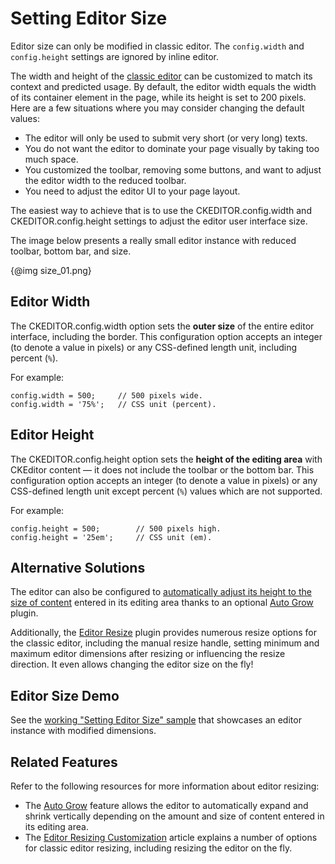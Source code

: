 <!--
Copyright (c) 2003-2016, CKSource - Frederico Knabben. All rights reserved.
For licensing, see LICENSE.md.
-->

# Setting Editor Size

<p class="requirements">
	Editor size can only be modified in classic editor. The <code>config.width</code> and <code>config.height</code> settings are ignored by inline editor.
</p>

The width and height of the [classic editor](#!/guide/dev_framed) can be customized to match its context and predicted usage. By default, the editor width equals the width of its container element in the page, while its height is set to 200 pixels. Here are a few situations where you may consider changing the default values:

* The editor will only be used to submit very short (or very long) texts.
* You do not want the editor to dominate your page visually by taking too much space.
* You customized the toolbar, removing some buttons, and want to adjust the editor width to the reduced toolbar.
* You need to adjust the editor UI to your page layout.

The easiest way to achieve that is to use the CKEDITOR.config.width and CKEDITOR.config.height settings to adjust the editor user interface size.

The image below presents a really small editor instance with reduced toolbar, bottom bar, and size.

{@img size_01.png}

## Editor Width

The CKEDITOR.config.width option sets the **outer size** of the entire editor interface, including the border. This configuration option accepts an integer (to denote a value in pixels) or any CSS-defined length unit, including percent (`%`).

For example:
	
	config.width = 500;     // 500 pixels wide.
	config.width = '75%';   // CSS unit (percent).

## Editor Height

The CKEDITOR.config.height option sets the **height of the editing area** with CKEditor content &mdash; it does not include the toolbar or the bottom bar. This configuration option accepts an integer (to denote a value in pixels) or any CSS-defined length unit except percent (`%`) values which are not supported.

For example:
	
	config.height = 500;        // 500 pixels high.
	config.height = '25em';     // CSS unit (em).

## Alternative Solutions

The editor can also be configured to [automatically adjust its height to the size of content](#!/guide/dev_autogrow) entered in its editing area thanks to an optional [Auto Grow](http://ckeditor.com/addon/autogrow) plugin.

Additionally, the [Editor Resize](http://ckeditor.com/addon/resize) plugin provides numerous resize options for the classic editor, including the manual resize handle, setting minimum and maximum editor dimensions after resizing or influencing the resize direction. It even allows changing the editor size on the fly!

## Editor Size Demo 

See the [working "Setting Editor Size" sample](../samples/size.html) that showcases an editor instance with modified dimensions.

## Related Features

Refer to the following resources for more information about editor resizing:

* The [Auto Grow](#!/guide/dev_autogrow) feature allows the editor to automatically expand and shrink vertically depending on the amount and size of content entered in its editing area.
* The [Editor Resizing Customization](#!/guide/dev_resize) article explains a number of options for classic editor resizing, including resizing the editor on the fly.